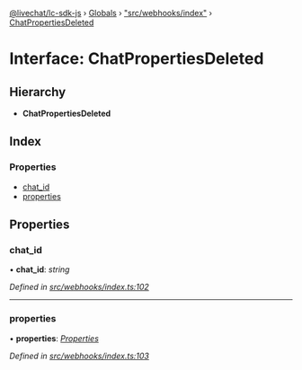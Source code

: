 [@livechat/lc-sdk-js](../README.md) › [Globals](../globals.md) › ["src/webhooks/index"](../modules/_src_webhooks_index_.md) › [ChatPropertiesDeleted](_src_webhooks_index_.chatpropertiesdeleted.md)

# Interface: ChatPropertiesDeleted

## Hierarchy

* **ChatPropertiesDeleted**

## Index

### Properties

* [chat_id](_src_webhooks_index_.chatpropertiesdeleted.md#chat_id)
* [properties](_src_webhooks_index_.chatpropertiesdeleted.md#properties)

## Properties

###  chat_id

• **chat_id**: *string*

*Defined in [src/webhooks/index.ts:102](https://github.com/livechat/lc-sdk-js/blob/d0a32c0/src/webhooks/index.ts#L102)*

___

###  properties

• **properties**: *[Properties](_src_objects_index_.properties.md)*

*Defined in [src/webhooks/index.ts:103](https://github.com/livechat/lc-sdk-js/blob/d0a32c0/src/webhooks/index.ts#L103)*

